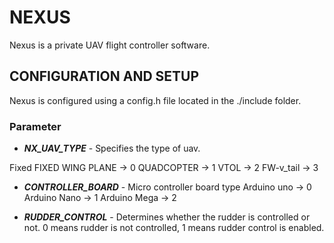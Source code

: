 # NEXUS

Nexus is a private UAV flight controller software.

## CONFIGURATION AND SETUP

Nexus is configured using a config.h file located in the ./include folder.

### Parameter

* ***NX_UAV_TYPE*** - Specifies the type of uav. 

Fixed FIXED WING PLANE -> 0
QUADCOPTER -> 1
VTOL -> 2
FW-v_tail -> 3

* ***CONTROLLER_BOARD*** - Micro controller board type
Arduino uno -> 0
Arduino Nano -> 1
Arduino Mega -> 2

* ***RUDDER_CONTROL*** - Determines whether the rudder is controlled or not. 0 means rudder is not controlled, 1 means rudder control is enabled.

